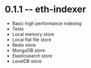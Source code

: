 
# 0.1.1 -- eth-indexer

- Basic high performance indexing
- Tests
- Local memory store
- Local flat file store
- Redis store
- MongoDB store
- Elasticsearch store
- LevelDB store
